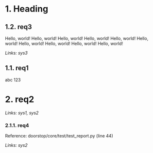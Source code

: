 # 1. Heading

## 1.2. req3

Hello, world! Hello, world! Hello, world! Hello, world! Hello, world! Hello, world! Hello, world! Hello, world! Hello, world! Hello, world!

*Links: sys3*

## 1.1. req1

abc 123

# 2. req2

*Links: sys1, sys2*

### 2.1.1. req4

Reference: doorstop/core/test/test_report.py (line 44)

*Links: sys2*

